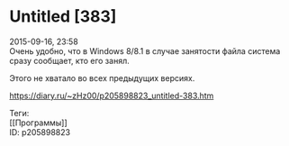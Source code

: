 Untitled [383]
===============

   
 2015-09-16, 23:58   
  Очень удобно, что в Windows 8/8.1 в случае занятости файла система сразу сообщает, кто его занял.   
   
 Этого не хватало во всех предыдущих версиях.   
    
 <https://diary.ru/~zHz00/p205898823_untitled-383.htm>   
   
 Теги:   
 [[Программы]]   
 ID: p205898823